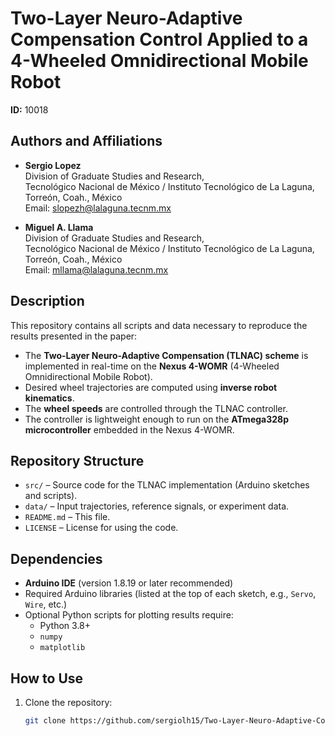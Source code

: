 # Two-Layer Neuro-Adaptive Compensation Control Applied to a 4-Wheeled Omnidirectional Mobile Robot

**ID:** 10018

## Authors and Affiliations

- **Sergio Lopez**  
  Division of Graduate Studies and Research,  
  Tecnológico Nacional de México / Instituto Tecnológico de La Laguna,  
  Torreón, Coah., México  
  Email: [slopezh@lalaguna.tecnm.mx](mailto:slopezh@lalaguna.tecnm.mx)

- **Miguel A. Llama**  
  Division of Graduate Studies and Research,  
  Tecnológico Nacional de México / Instituto Tecnológico de La Laguna,  
  Torreón, Coah., México  
  Email: [mllama@lalaguna.tecnm.mx](mailto:mllama@lalaguna.tecnm.mx)

## Description

This repository contains all scripts and data necessary to reproduce the results presented in the paper:

- The **Two-Layer Neuro-Adaptive Compensation (TLNAC) scheme** is implemented in real-time on the **Nexus 4-WOMR** (4-Wheeled Omnidirectional Mobile Robot).  
- Desired wheel trajectories are computed using **inverse robot kinematics**.  
- The **wheel speeds** are controlled through the TLNAC controller.  
- The controller is lightweight enough to run on the **ATmega328p microcontroller** embedded in the Nexus 4-WOMR.

## Repository Structure

- `src/` – Source code for the TLNAC implementation (Arduino sketches and scripts).  
- `data/` – Input trajectories, reference signals, or experiment data.  
- `README.md` – This file.  
- `LICENSE` – License for using the code.

## Dependencies

- **Arduino IDE** (version 1.8.19 or later recommended)  
- Required Arduino libraries (listed at the top of each sketch, e.g., `Servo`, `Wire`, etc.)  
- Optional Python scripts for plotting results require:  
  - Python 3.8+  
  - `numpy`  
  - `matplotlib`  

## How to Use

1. Clone the repository:  
   ```bash
   git clone https://github.com/sergiolh15/Two-Layer-Neuro-Adaptive-Compensation-Control-Applied-to-a-4-Wheeled-Omnidirectional-Mobile-Robot.git

